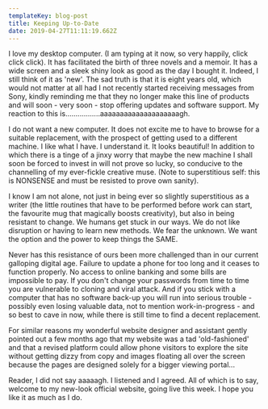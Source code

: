```yaml
---
templateKey: blog-post
title: Keeping Up-to-Date
date: 2019-04-27T11:11:19.662Z
---
```


I love my desktop computer. (I am typing at it now, so very happily, click click click). It has facilitated the birth of three novels and a memoir. It has a wide screen and a sleek shiny look as good as the day I bought it. Indeed, I still think of it as 'new'. The sad truth is that it is eight years old, which would not matter at all had I not recently started receiving messages from Sony, kindly reminding me that they no longer make this line of products and will soon - very soon - stop offering updates and software support. My reaction to this is.................aaaaaaaaaaaaaaaaaaaagh.

I do not want a new computer. It does not excite me to have to browse for a suitable replacement, with the prospect of getting used to a different machine. I like what I have. I understand it. It looks beautiful! In addition to which there is a tinge of a jinxy worry that maybe the new machine I shall soon be forced to invest in will not prove so lucky, so conducive to the channelling of my ever-fickle creative muse. (Note to superstitious self: this is NONSENSE and must be resisted to prove own sanity).

I know I am not alone, not just in being ever so slightly superstitious as a writer (the little routines that have to be performed before work can start, the favourite mug that magically boosts creativity), but also in being resistant to change. We humans get stuck in our ways. We do not like disruption or having to learn new methods. We fear the unknown. We want the option and the power to keep things the SAME.

Never has this resistance of ours been more challenged than in our current galloping digital age. Failure to update a phone for too long and it ceases to function properly. No access to online banking and some bills are impossible to pay. If you don't change your passwords from time to time you are vulnerable to cloning and viral attack. And if you stick with a computer that has no software back-up you will run into serious trouble - possibly even losing valuable data, not to mention work-in-progress - and so best to cave in now, while there is still time to find a decent replacement.

For similar reasons my wonderful website designer and assistant gently pointed out a few months ago that my website was a tad 'old-fashioned' and that a revised platform could allow phone visitors to explore the site without getting dizzy from copy and images floating all over the screen because the pages are designed solely for a bigger viewing portal...

Reader, I did not say aaaaagh. I listened and I agreed. All of which is to say, welcome to my new-look official website, going live this week. I hope you like it as much as I do.
